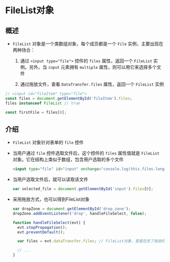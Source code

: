 # FileList对象

## 概述

  - `FileList` 对象是一个类数组对象，每个成员都是一个 `File` 实例，主要出现在两种场合：

    1.  通过 `<input type="file">` 控件的 `files` 属性，返回一个 `FileList` 实例。另外，当 `input` 元素拥有 `multiple` 属性，则可以用它来选择多个文件

    2.  通过拖放文件，查看 `DataTransfer.files` 属性，返回一个 `FileList` 实例

```js
// <input id="fileItem" type="file">
const files = document.getElementById('fileItem').files;
files instanceof FileList // true

const firstFile = files[0];

```

## 介绍

  - `FileList` 对象针对表单的 `file` 控件

  - 当用户通过 `file` 控件选取文件后，这个控件的 `files` 属性值就是 `FileList` 对象。它在结构上类似于数组，包含用户选取的多个文件

    ```html
    <input type="file" id="input" onchange="console.log(this.files.length)" multiple />
    ```

  - 当用户选取文件后，就可以读取该文件

    ```js
    var selected_file = document.getElementById('input').files[0];
    ```

  - 采用拖放方式，也可以得到FileList对象

    ```js
    var dropZone = document.getElementById('drop_zone');
    dropZone.addEventListener('drop', handleFileSelect, false);

    function handleFileSelect(evt) {
      evt.stopPropagation();
      evt.preventDefault();

      var files = evt.dataTransfer.files; // FileList对象，里面包含了拖放的文件

      // ...
    }
    ```
